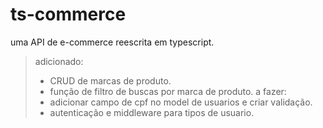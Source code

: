 # ts-commerce

uma API de e-commerce reescrita em typescript.
> adicionado:
> - CRUD de marcas de produto.
> - função de filtro de buscas por marca de produto.
> a fazer:
> - adicionar campo de cpf no model de usuarios e criar validação.
> - autenticação e middleware para tipos de usuario. 
